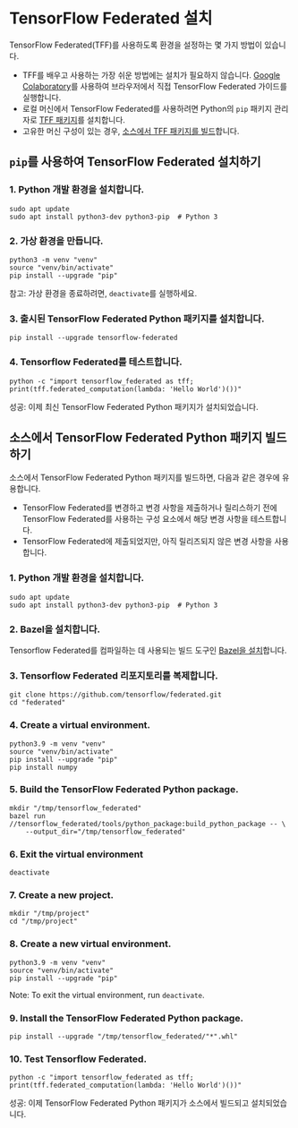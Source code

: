 # TensorFlow Federated 설치

TensorFlow Federated(TFF)를 사용하도록 환경을 설정하는 몇 가지 방법이 있습니다.

- TFF를 배우고 사용하는 가장 쉬운 방법에는 설치가 필요하지 않습니다. [Google Colaboratory](https://colab.research.google.com/notebooks/welcome.ipynb)를 사용하여 브라우저에서 직접 TensorFlow Federated 가이드를 실행합니다.
- 로컬 머신에서 TensorFlow Federated를 사용하려면 Python의 `pip` 패키지 관리자로 [TFF 패키지](#install-tensorflow-federated-using-pip)를 설치합니다.
- 고유한 머신 구성이 있는 경우, [소스에서 TFF 패키지를 빌드](#build-the-tensorflow-federated-python-package-from-source)합니다.

## `pip`를 사용하여 TensorFlow Federated 설치하기

### 1. Python 개발 환경을 설치합니다.

<pre class="prettyprint lang-bsh">
<code class="devsite-terminal">sudo apt update</code>
<code class="devsite-terminal">sudo apt install python3-dev python3-pip  # Python 3</code>
</pre>

### 2. 가상 환경을 만듭니다.

<pre class="prettyprint lang-bsh">
<code class="devsite-terminal">python3 -m venv "venv"</code>
<code class="devsite-terminal">source "venv/bin/activate"</code>
<code class="devsite-terminal tfo-terminal-venv">pip install --upgrade "pip"</code>
</pre>

참고: 가상 환경을 종료하려면, `deactivate`를 실행하세요.

### 3. 출시된 TensorFlow Federated Python 패키지를 설치합니다.

<pre class="prettyprint lang-bsh">
<code class="devsite-terminal tfo-terminal-venv">pip install --upgrade tensorflow-federated</code>
</pre>

### 4. Tensorflow Federated를 테스트합니다.

<pre class="prettyprint lang-bsh">
<code class="devsite-terminal tfo-terminal-venv">python -c "import tensorflow_federated as tff; print(tff.federated_computation(lambda: 'Hello World')())"</code>
</pre>

성공: 이제 최신 TensorFlow Federated Python 패키지가 설치되었습니다.

## 소스에서 TensorFlow Federated Python 패키지 빌드하기

소스에서 TensorFlow Federated Python 패키지를 빌드하면, 다음과 같은 경우에 유용합니다.

- TensorFlow Federated를 변경하고 변경 사항을 제출하거나 릴리스하기 전에 TensorFlow Federated를 사용하는 구성 요소에서 해당 변경 사항을 테스트합니다.
- TensorFlow Federated에 제출되었지만, 아직 릴리즈되지 않은 변경 사항을 사용합니다.

### 1. Python 개발 환경을 설치합니다.

<pre class="prettyprint lang-bsh">
<code class="devsite-terminal">sudo apt update</code>
<code class="devsite-terminal">sudo apt install python3-dev python3-pip  # Python 3</code>
</pre>

### 2. Bazel을 설치합니다.

Tensorflow Federated를 컴파일하는 데 사용되는 빌드 도구인 [Bazel을 설치](https://docs.bazel.build/versions/master/install.html)합니다.

### 3. Tensorflow Federated 리포지토리를 복제합니다.

<pre class="prettyprint lang-bsh">
<code class="devsite-terminal">git clone https://github.com/tensorflow/federated.git</code>
<code class="devsite-terminal">cd "federated"</code>
</pre>

### 4. Create a virtual environment.

<pre class="prettyprint lang-bsh">
<code class="devsite-terminal">python3.9 -m venv "venv"</code>
<code class="devsite-terminal">source "venv/bin/activate"</code>
<code class="devsite-terminal tfo-terminal-venv">pip install --upgrade "pip"</code>
<code class="devsite-terminal tfo-terminal-venv">pip install numpy</code>
</pre>

### 5. Build the TensorFlow Federated Python package.

<pre class="prettyprint lang-bsh">
<code class="devsite-terminal">mkdir "/tmp/tensorflow_federated"</code>
<code class="devsite-terminal">bazel run //tensorflow_federated/tools/python_package:build_python_package -- \
    --output_dir="/tmp/tensorflow_federated"</code>
</pre>

### 6. Exit the virtual environment

<pre class="prettyprint lang-bsh">
<code class="devsite-terminal">deactivate</code>
</pre>

### 7. Create a new project.

<pre class="prettyprint lang-bsh">
<code class="devsite-terminal">mkdir "/tmp/project"</code>
<code class="devsite-terminal">cd "/tmp/project"</code>
</pre>

### 8. Create a new virtual environment.

<pre class="prettyprint lang-bsh">
<code class="devsite-terminal">python3.9 -m venv "venv"</code>
<code class="devsite-terminal">source "venv/bin/activate"</code>
<code class="devsite-terminal tfo-terminal-venv">pip install --upgrade "pip"</code>
</pre>

Note: To exit the virtual environment, run `deactivate`.

### 9. Install the TensorFlow Federated Python package.

<pre class="prettyprint lang-bsh">
<code class="devsite-terminal tfo-terminal-venv">pip install --upgrade "/tmp/tensorflow_federated/"*".whl"</code>
</pre>

### 10. Test Tensorflow Federated.

<pre class="prettyprint lang-bsh">
<code class="devsite-terminal tfo-terminal-venv">python -c "import tensorflow_federated as tff; print(tff.federated_computation(lambda: 'Hello World')())"</code>
</pre>

성공: 이제 TensorFlow Federated Python 패키지가 소스에서 빌드되고 설치되었습니다.
